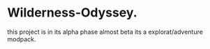 # Wilderness-Odyssey.
this project is in its alpha phase almost beta
its a explorat/adventure modpack.
